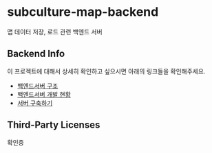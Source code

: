 # subculture-map-backend
맵 데이터 저장, 로드 관련 백엔드 서버

## Backend Info
이 프로젝트에 대해서 상세히 확인하고 싶으시면 아래의 링크들을 확인해주세요.  
* [백엔드서버 구조](https://github.com/dlehdgud2380/studio-yakiguri/wiki/%ED%94%84%EB%A1%9C%EC%A0%9D%ED%8A%B8-%EA%B5%AC%EC%A1%B0)  
* [백엔드서버 개발 현황](https://github.com/orgs/studio-yakiguri/projects/2/views/1) 
* [서버 구축하기](https://github.com/dlehdgud2380/studio-yakiguri/wiki/%EC%84%9C%EB%B2%84-%EC%8B%A4%ED%96%89-%ED%95%98%EA%B8%B0)

## Third-Party Licenses
확인중
